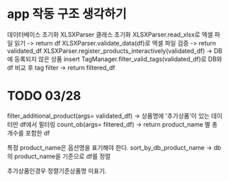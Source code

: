 # app 작동 구조 생각하기

데이터베이스 초기화
XLSXParser 클래스 초기화
XLSXParser.read_xlsx로 엑셀 파일 읽기 -> return df
XLSXParser.validate_data(df)로 엑셀 파일 검증 -> return validated_df
XLSXParser.register_products_interactively(validated_df) -> DB에 등록되지 않은 상품 insert
TagManager.filter_valid_tags(validated_df)로 DB와 df 비교 후 tag filter -> return filtered_df

# TODO 03/28
filter_additional_product(args= validated_df) -> 상품명에 '추가상품'이 있는 데이터만 df에서 필터링
count_ob(args= filtered_df) -> return product_name 별 총 개수를 포함한 df 

특정 product_name은 옵션명을 표기해야 한다.
sort_by_db_product_name -> db의 product_name을 기준으로 df를 정렬

추가상품인경우 정렬기준상품명 미표기.